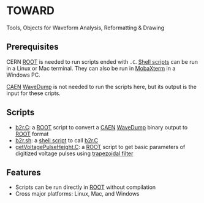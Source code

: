 # TOWARD
Tools, Objects for Waveform Analysis, Reformatting & Drawing

## Prerequisites

CERN [ROOT][] is needed to run scripts ended with `.C`. [Shell scripts][sh] can be run in a Linux or Mac terminal. They can also be run in [MobaXterm][] in a Windows PC.

[CAEN][] [WaveDump][] is not needed to run the scripts here, but its output is the input for these cripts.

## Scripts

- [b2r.C](b2r.C): a [ROOT][] script to convert a [CAEN][] [WaveDump][] binary output to [ROOT][] format
- [b2r.sh](b2r.sh): a [shell script][sh] to call [b2r.C](b2r.C)
- [getVoltagePulseHeight.C](getVoltagePulseHeight.C): a [ROOT][] script to get basic parameters of digitized voltage pulses using [trapezoidal filter](https://nukephysik101.wordpress.com/2020/03/20/trapezoid-filter/)

## Features

- Scripts can be run directly in [ROOT][] without compilation
- Cross major platforms: Linux, Mac, and Windows

[ROOT]:https://root.cern.ch
[CAEN]:https://www.caen.it/
[WaveDump]:https://www.caen.it/products/caen-wavedump/
[sh]:https://www.shellscript.sh/
[MobaXterm]:https://mobaxterm.mobatek.net/
